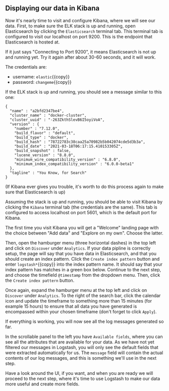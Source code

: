 <p></p>

## Displaying our data in Kibana

Now it's nearly time to visit and configure Kibana, where we will see our data. First, to make sure the ELK stack is up and running, open Elasticsearch by clicking the `Elasticsearch` terminal tab. This terminal tab is configured to visit our localhost on port 9200. This is the endpoint that Elasticsearch is hosted at.

If it just says "Connecting to Port 9200", it means Elasticsearch is not up and running yet. Try it again after about 30-60 seconds, and it will work.

The credentials are:
* username: `elastic`{{copy}}
* password: `changeme`{{copy}}

If the ELK stack is up and running, you should see a message similar to this one:

```
{
  "name" : "a2bfd2347be4",
  "cluster_name" : "docker-cluster",
  "cluster_uuid" : "-263ZkthSlevB6I5oyiVoA",
  "version" : {
    "number" : "7.12.0",
    "build_flavor" : "default",
    "build_type" : "docker",
    "build_hash" : "78722783c38caa25a70982b5b042074cde5d3b3a",
    "build_date" : "2021-03-18T06:17:15.410153305Z",
    "build_snapshot" : false,
    "lucene_version" : "8.8.0",
    "minimum_wire_compatibility_version" : "6.8.0",
    "minimum_index_compatibility_version" : "6.0.0-beta1"
  },
  "tagline" : "You Know, for Search"
}
```

(If Kibana ever gives you trouble, it's worth to do this process again to make sure that Elasticsearch is up)

Assuming the stack is up and running, you should be able to visit Kibana by clicking the `Kibana` terminal tab (the credentials are the same). This tab is configured to access localhost on port 5601, which is the default port for Kibana.

The first time you visit Kibana you will get a "Welcome" landing page with the choice between "Add data" and "Explore on my own". Choose the latter.

<!-- Kanske lägg in bild på startsidan här, lade en bild under assets/kibana-startpage.png -->

Then, open the hamburger menu (three horizontal dashes) in the top left and click on `Discover` under `Analytics`. If your data pipline is correctly setup, the page will say that you have data in Elasticsearch, and that you should create an index pattern. Click the `Create index pattern` button and enter `logstash*`{{copy}} into the index pattern name. It should say that your index pattern has matches in a green box below. Continue to the next step, and choose the timefield `@timestamp` from the dropdown menu. Then, click the `Create index pattern` button.

Once again, expand the hamburger menu at the top left and click on `Discover` under `Analytics`. To the right of the search bar, click the calendar icon and update the timeframe to something more than 15 minutes (for example 15 hours) to ensure that all data you have generated is encompassed within your chosen timeframe (don't forget to click `Apply`).

If everything is working, you will now see all the log messages generated so far.

In the scrollable panel to the left you have `Available fields`, where you can see all the attributes that are available for your data. As we have not yet filtered our messages in Logstash, you will only see the default fields that were extracted automatically for us. The `message` field will contain the actual contents of our log messages, and this is something we'll use in the next step.

Have a look around the UI, if you want, and when you are ready we will proceed to the next step, where it's time to use Logstash to make our data more useful and create more fields.
